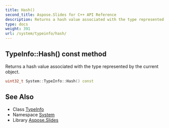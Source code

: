```yaml
---
title: Hash()
second_title: Aspose.Slides for C++ API Reference
description: Returns a hash value associated with the type represented by the current object.
type: docs
weight: 391
url: /system/typeinfo/hash/
---
```

## TypeInfo::Hash() const method


Returns a hash value associated with the type represented by the current object.

```cpp
uint32_t System::TypeInfo::Hash() const
```

## See Also

* Class [TypeInfo](../)
* Namespace [System](../../)
* Library [Aspose.Slides](../../../)